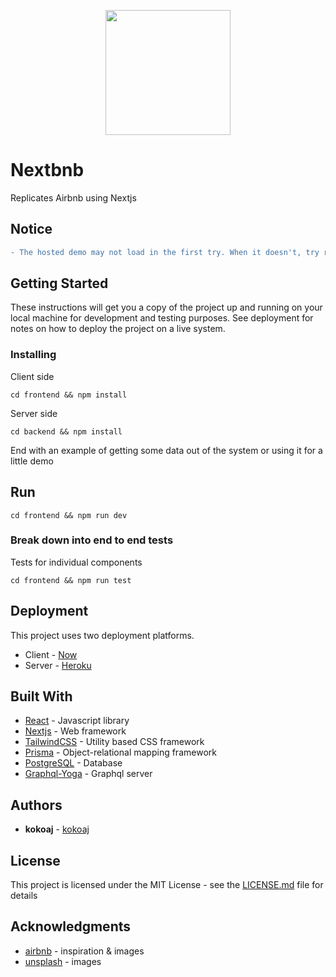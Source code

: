
<p align="center">
  <img width="200" src="https://cdn0.tnwcdn.com/wp-content/blogs.dir/1/files/2015/09/airbnb_icon_detail_animation.gif"/>
</p>


# Nextbnb

Replicates Airbnb using Nextjs

## Notice

``` diff
- The hosted demo may not load in the first try. When it doesn't, try reloading!!
```

## Getting Started

These instructions will get you a copy of the project up and running on your local machine for development and testing purposes. See deployment for notes on how to deploy the project on a live system.

### Installing

Client side

```
cd frontend && npm install
```

Server side

```
cd backend && npm install
```

End with an example of getting some data out of the system or using it for a little demo

## Run

```
cd frontend && npm run dev
```

### Break down into end to end tests

Tests for individual components

```
cd frontend && npm run test
```

## Deployment

This project uses two deployment platforms.
* Client - [Now](https://zeit.co)
* Server - [Heroku](https://www.heroku.com)

## Built With

* [React](https://reactjs.org/) - Javascript library
* [Nextjs](https://nextjs.org/) - Web framework
* [TailwindCSS](https://tailwindcss.com/) - Utility based CSS framework
* [Prisma](https://www.prisma.io/) - Object-relational mapping framework
* [PostgreSQL](https://www.postgresql.org/) - Database
* [Graphql-Yoga](https://github.com/prisma-labs/graphql-yoga/) - Graphql server

## Authors

* **kokoaj** - [kokoaj](https://github.com/kokiebisu)

## License

This project is licensed under the MIT License - see the [LICENSE.md](LICENSE.md) file for details

## Acknowledgments

* [airbnb](https://airbnb.com) - inspiration & images
* [unsplash](https://unsplash.com/) - images
